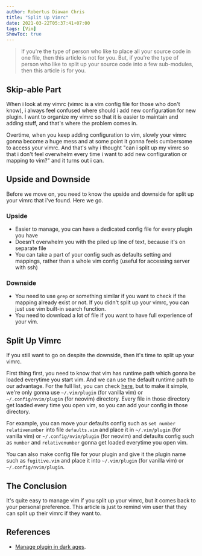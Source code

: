 ```yaml
---
author: Robertus Diawan Chris
title: "Split Up Vimrc"
date: 2021-03-22T05:37:41+07:00
tags: [Vim]
ShowToc: true
---
```


> If you're the type of person who like to place all your source code in one file, then this article is not for you. But, if you're the type of person who like to split up your source code into a few sub-modules, then this article is for you.

## Skip-able Part

When i look at my vimrc (vimrc is a vim config file for those who don't know), i always feel confused where should i add new configuration for new plugin. I want to organize my vimrc so that it is easier to maintain and adding stuff, and that's where the problem comes in.

Overtime, when you keep adding configuration to vim, slowly your vimrc gonna become a huge mess and at some point it gonna feels cumbersome to access your vimrc. And that's why i thought "can i split up my vimrc so that i don't feel overwhelm every time i want to add new configuration or mapping to vim?" and it turns out i can.

## Upside and Downside

Before we move on, you need to know the upside and downside for split up your vimrc that i've found. Here we go.

### Upside

- Easier to manage, you can have a dedicated config file for every plugin you have
- Doesn't overwhelm you with the piled up line of text, because it's on separate file
- You can take a part of your config such as defaults setting and mappings, rather than a whole vim config (useful for accessing server with ssh)

### Downside

- You need to use `grep` or something similar if you want to check if the mapping already exist or not. If you didn't split up your vimrc, you can just use vim built-in search function.
- You need to download a lot of file if you want to have full experience of your vim.

## Split Up Vimrc

If you still want to go on despite the downside, then it's time to split up your vimrc.

First thing first, you need to know that vim has runtime path which gonna be loaded everytime you start vim. And we can use the default runtime path to our advantage. For the full list, you can check [here](https://learnvimscriptthehardway.stevelosh.com/chapters/42.html), but to make it simple, we're only gonna use `~/.vim/plugin` (for vanilla vim) or `~/.config/nvim/plugin` (for neovim) directory. Every file in those directory get loaded every time you open vim, so you can add your config in those directory.

For example, you can move your defaults config such as `set number relativenumber` into file `defaults.vim` and place it in `~/.vim/plugin` (for vanilla vim) or `~/.config/nvim/plugin` (for neovim) and defaults config such as `number` and `relativenumber` gonna get loaded everytime you open vim.

You can also make config file for your plugin and give it the plugin name such as `fugitive.vim` and place it into `~/.vim/plugin` (for vanilla vim) or `~/.config/nvim/plugin`.

## The Conclusion

It's quite easy to manage vim if you split up your vimrc, but it comes back to your personal preference. This article is just to remind vim user that they can split up their vimrc if they want to.

## References

- [Manage plugin in dark ages](https://learnvimscriptthehardway.stevelosh.com/chapters/42.html).
